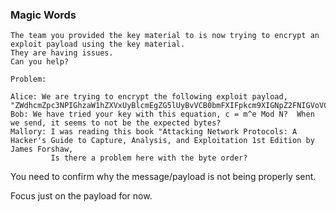 ### Magic Words

```
The team you provided the key material to is now trying to encrypt an exploit payload using the key material.
They are having issues.  
Can you help?

Problem:

Alice: We are trying to encrypt the following exploit payload, "ZWdhcmZpc3NPIGhzaW1hZXVxUyBlcmEgZG5lUyBvVCB0bmFXIFpkcm9XIGNpZ2FNIGVoVCAgIFpN"
Bob: We have tried your key with this equation, c = m^e Mod N?  When we send, it seems to not be the expected bytes?
Mallory: I was reading this book "Attacking Network Protocols: A Hacker's Guide to Capture, Analysis, and Exploitation 1st Edition by James Forshaw,
         Is there a problem here with the byte order?
```

You need to confirm why the message/payload is not being properly sent.

Focus just on the payload for now.  

